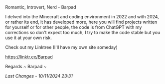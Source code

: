 Romantic, Introvert, Nerd - Barpad

I delved into the Minecraft and coding environment in 2022 and with 2024, or rather its end, it has developed more, here you will find projects written for yourself or for other people, the code is from ChatGPT with my corrections so don't expect too much, I try to make the code stable but you use it at your own risk.

Check out my Linktree (I'll have my own site someday)

https://linktr.ee/Barpad

Regards ~ Barpad ~

*Last Changes - 10/11/2024 23:31*
